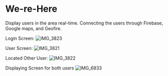 # We-re-Here
Display users in the area real-time. Connecting the users through Firebase, Google maps, and Geofire.

Login Screen:
![IMG_3823](https://user-images.githubusercontent.com/11168337/58921006-bf427a00-8702-11e9-9728-52eb2d94b5ba.PNG)

User Screen:
![IMG_3821](https://user-images.githubusercontent.com/11168337/58921009-c4072e00-8702-11e9-8a4c-f49f104d5fc2.PNG)

Located Other User:
![IMG_3822](https://user-images.githubusercontent.com/11168337/58921013-c7021e80-8702-11e9-8606-a38e707d790f.PNG)

Displaying Screen for both users
![IMG_6833](https://user-images.githubusercontent.com/11168337/58921064-121c3180-8703-11e9-8a91-99df1f2a8244.jpg)
